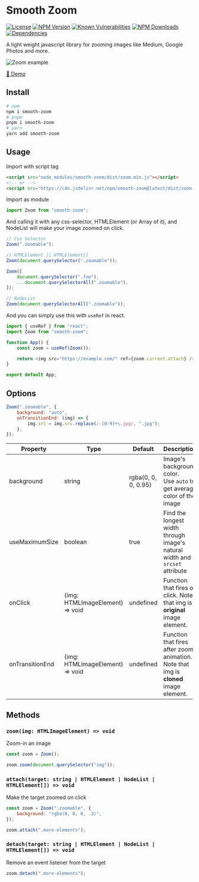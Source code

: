 # Smooth Zoom

[![License](https://img.shields.io/npm/l/medium-zoom.svg)](https://www.npmjs.com/package/smooth-zoom)
[![NPM Version](https://img.shields.io/npm/v/smooth-zoom.svg)](https://www.npmjs.com/package/smooth-zoom)
[![Known Vulnerabilities](https://snyk.io/test/github/marshallku/smooth-zoom/badge.svg)](https://snyk.io/test/github/marshallku/smooth-zoom)
[![NPM Downloads](https://img.shields.io/npm/dm/smooth-zoom.svg)](https://www.npmjs.com/package/smooth-zoom)
[![Dependencies](https://img.shields.io/badge/dependencies-0-lightgrey.svg)](https://www.npmjs.com/package/smooth-zoom)

A light weight javascript library for zooming images like Medium, Google Photos and more.

![Zoom example](https://blog.kakaocdn.net/dn/bGIJcB/btqXgnLZRC1/YSa09cEo2qD1ntYCvhCNWK/img.gif)

[👀 Demo](https://smooth-zoom.marshallku.com)

## Install

```bash
# npm
npm i smooth-zoom
# pnpm
pnpm i smooth-zoom
# yarn
yarn add smooth-zoom
```

## Usage

Import with script tag

```html
<script src="node_modules/smooth-zoom/dist/zoom.min.js"></script>
<!-- or -->
<script src="https://cdn.jsdelivr.net/npm/smooth-zoom@latest/dist/zoom.min.js"></script>
```

Import as module

```ts
import Zoom from "smooth-zoom";
```

And calling it with any css-selector, HTMLElement (or Array of it), and NodeList will make your image zoomed on click.

```ts
// Css Selector
Zoom(".zoomable");

// HTMLElement || HTMLElement[]
Zoom(document.querySelector(".zoomable"));

Zoom([
    document.querySelector(".foo"),
    ...document.querySelectorAll(".zoomable"),
]);

// NodeList
Zoom(document.querySelectorAll(".zoomable"));
```

And you can simply use this with `useRef` in react.

```ts
import { useRef } from "react";
import Zoom from "smooth-zoom";

function App() {
    const zoom = useRef(Zoom());

    return <img src="https://example.com/" ref={zoom.current.attach} />;
}

export default App;
```

## Options

```javascript
Zoom(".zoomable", {
    background: "auto",
    onTransitionEnd: (img) => {
        img.src = img.src.replace(/-[0-9]+\.jpg/, ".jpg");
    },
});
```

| Property        | Type                            | Default             | Description                                                                          |
| --------------- | ------------------------------- | ------------------- | ------------------------------------------------------------------------------------ |
| background      | string                          | rgba(0, 0, 0, 0.95) | Image's background color.<br>Use `auto` to get average color of the image            |
| useMaximumSize  | boolean                         | true                | Find the longest width through image's natural width and `srcset` attribute          |
| onClick         | (img: HTMLImageElement) => void | undefined           | Function that fires on click. Note that img is **original** image element.           |
| onTransitionEnd | (img: HTMLImageElement) => void | undefined           | Function that fires after zoom animation. Note that img is **cloned** image element. |

## Methods

### `zoom(img: HTMLImageElement) => void`

Zoom-in an image

```javascript
const zoom = Zoom();

zoom.zoom(document.querySelector("img"));
```

### `attach(target: string | HTMLElement | NodeList | HTMLElement[]) => void`

Make the target zoomed on click

```javascript
const zoom = Zoom(".zoomable", {
    background: "rgba(0, 0, 0, .3)",
});

zoom.attach(".more-elements");
```

### `detach(target: string | HTMLElement | NodeList | HTMLElement[]) => void`

Remove an event listener from the target

```javascript
zoom.detach(".more-elements");
```
